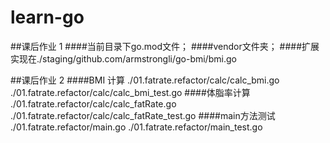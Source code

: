 # learn-go
##课后作业 1
####当前目录下go.mod文件；
####vendor文件夹；
####扩展实现在./staging/github.com/armstrongli/go-bmi/bmi.go

##课后作业 2
####BMI 计算
./01.fatrate.refactor/calc/calc_bmi.go
./01.fatrate.refactor/calc/calc_bmi_test.go
####体脂率计算
./01.fatrate.refactor/calc/calc_fatRate.go
./01.fatrate.refactor/calc/calc_fatRate_test.go
####main方法测试
./01.fatrate.refactor/main.go
./01.fatrate.refactor/main_test.go